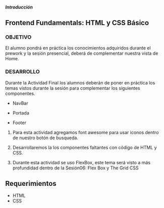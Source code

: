 ##### Introducción
## Frontend Fundamentals: HTML y CSS Básico

### OBJETIVO

El alumno pondrá en práctica los conocimientos adquiridos durante el prework y la sesión presencial, deberá de complementar nuestra vista de Home.

### DESARROLLO

Durante la Actividad Final los alumnos deberán de poner en práctica los temas vistos durante la sesión para complementar los siguientes componentes.

- NavBar

- Portada

- Footer

1. Para esta actividad agregamos font awesome para usar iconos dentro de nuestro botón de busqueda.

    <link rel="stylesheet" href="https://use.fontawesome.com/releases/v5.7.2/css/all.css" integrity="sha384-fnmOCqbTlWIlj8LyTjo7mOUStjsKC4pOpQbqyi7RrhN7udi9RwhKkMHpvLbHG9Sr" crossorigin="anonymous">

2. Desarrollaremos la los componentes faltantes con código de HTML y CSS.

3. Durante esta actividad se uso FlexBox, este tema será visto a más profundidad dentro de la Sesión06: Flex Box y The Grid CSS

## Requerimientos
- HTML
- CSS
